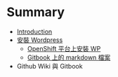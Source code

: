 # Summary

* [Introduction](README.md)
* [安裝 Wordpress](安裝wordpress.md)
   * [OpenShift 平台上安裝 WP](openshift_ping_tai_shang_an_zhuang_wp.md)
   * [Gitbook 上的 markdown 檔案](gitbook上的markdown檔案.md)
* Github Wiki 與 Gitbook

